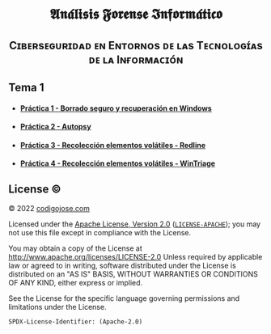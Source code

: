 [//]: # (Bold Fraktur)
<h1 align="center">
𝕬𝖓𝖆́𝖑𝖎𝖘𝖎𝖘 𝕱𝖔𝖗𝖊𝖓𝖘𝖊 𝕴𝖓𝖋𝖔𝖗𝖒𝖆́𝖙𝖎𝖈𝖔
</h1>

[//]: # (Small Caps Compatible F)
<h2 align="center">
Cɪʙᴇʀsᴇɢᴜʀɪᴅᴀᴅ ᴇɴ Eɴᴛᴏʀɴᴏs ᴅᴇ ʟᴀs Tᴇᴄɴᴏʟᴏɢɪ́ᴀs ᴅᴇ ʟᴀ Iɴғᴏʀᴍᴀᴄɪᴏ́ɴ
</h2> 

## Tema 1
* #### [Práctica 1 - Borrado seguro y recuperación en Windows](lesson-1/practice-1/readme.md)
* #### [Práctica 2 - Autopsy](lesson-1/practice-2/readme.md)
* #### [Práctica 3 - Recolección elementos volátiles - Redline](lesson-1/practice-3/readme.md)
* #### [Práctica 4 - Recolección elementos volátiles - WinTriage](lesson-1/practice-4/readme.md)

## License ©️
© 2022 [codigojose.com](https://codigojose.com)

Licensed under the [Apache License, Version 2.0](https://www.apache.org/licenses/LICENSE-2.0) ([`LICENSE-APACHE`](https://www.apache.org/licenses/LICENSE-2.0));
you may not use this file except in compliance with the License.

You may obtain a copy of the License at http://www.apache.org/licenses/LICENSE-2.0 Unless required by applicable law or agreed to in writing, software
distributed under the License is distributed on an "AS IS" BASIS,
WITHOUT WARRANTIES OR CONDITIONS OF ANY KIND, either express or implied.

See the License for the specific language governing permissions and
limitations under the License.

`SPDX-License-Identifier: (Apache-2.0)`
